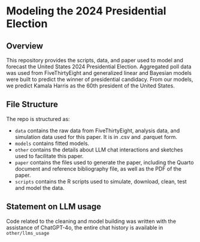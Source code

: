 #  Modeling the 2024 Presidential Election

## Overview
This repository provides the scripts, data, and paper used to model and forecast the United States 2024 Presidential Election. Aggregated poll data was used from FiveThirtyEight and generalized linear and Bayesian models were built to predict the winner of presidential candidacy. From our models, we predict Kamala Harris as the 60th president of the United States. 


## File Structure

The repo is structured as:

-   `data` contains the raw data from FiveThirtyEight, analysis data, and simulation data used for this paper. It is in .csv and .parquet form. 
-   `models` contains fitted models. 
-   `other` contains the details about LLM chat interactions and sketches used to facilitate this paper. 
-   `paper` contains the files used to generate the paper, including the Quarto document and reference bibliography file, as well as the PDF of the paper. 
-   `scripts` contains the R scripts used to simulate, download, clean, test and model the data.


## Statement on LLM usage

Code related to the cleaning and model building was written with the assistance of ChatGPT-4o, the entire chat history is available in `other/llms_usage`
